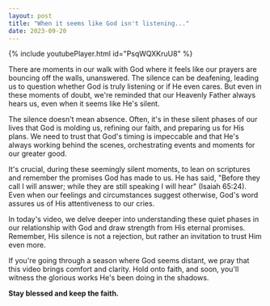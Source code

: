 ```yaml
---
layout: post
title: "When it seems like God isn't listening..."
date: 2023-09-20
---
```


{% include youtubePlayer.html id="PsqWQXKruU8" %}

There are moments in our walk with God where it feels like our prayers are bouncing off the walls, unanswered. The silence can be deafening, leading us to question whether God is truly listening or if He even cares. But even in these moments of doubt, we're reminded that our Heavenly Father always hears us, even when it seems like He's silent.

The silence doesn't mean absence. Often, it's in these silent phases of our lives that God is molding us, refining our faith, and preparing us for His plans. We need to trust that God's timing is impeccable and that He's always working behind the scenes, orchestrating events and moments for our greater good.

It's crucial, during these seemingly silent moments, to lean on scriptures and remember the promises God has made to us. He has said, "Before they call I will answer; while they are still speaking I will hear" (Isaiah 65:24). Even when our feelings and circumstances suggest otherwise, God's word assures us of His attentiveness to our cries.

In today's video, we delve deeper into understanding these quiet phases in our relationship with God and draw strength from His eternal promises. Remember, His silence is not a rejection, but rather an invitation to trust Him even more.

If you're going through a season where God seems distant, we pray that this video brings comfort and clarity. Hold onto faith, and soon, you'll witness the glorious works He's been doing in the shadows.

**Stay blessed and keep the faith.**
